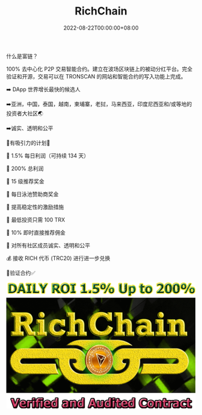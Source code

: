 ﻿---
title: "RichChain"
description: "诚实、公平和透明的智能合约。建立在波场区块链上的被动分红平台。完全验证和开源。"
date: 2022-08-22T00:00:00+08:00
lastmod: 2022-08-22T00:00:00+08:00
draft: false
authors: ["浮尘"]
featuredImage: "richchain.png"
tags: ["High risk","RichChain"]
categories: ["nfts"]
nfts: ["High risk"]
blockchain: "TRON"
website: "https://www.richchain.co/"
twitter: ""
discord: ""
telegram: "https://t.me/richchain"
github: ""
youtube: ""
twitch: ""
facebook: ""
instagram: ""
reddit: ""
medium: ""
steam: ""
gitbook: ""
googleplay: ""
appstore: ""
status: "Live"
weight: 
lightgallery: true
toc: true
pinned: false
recommend: false
recommend1: false
---
什么是富链？

100% 去中心化 P2P 交易智能合约。建立在波场区块链上的被动分红平台。完全验证和开源，交易可以在 TRONSCAN 的网站和智能合约的写入功能上完成。

➡️ DApp 世界增长最快的候选人

➡️亚洲，中国，泰国，越南，柬埔寨，老挝，马来西亚，印度尼西亚和/或等地的投资者大社区🌏

➡️诚实、透明和公平

🏅有吸引力的计划🏅

📌 1.5% 每日利润（可持续 134 天）

📌 200% 总利润

📌 15 级推荐奖金

📌 每日泳池赞助商奖金

📌 提高稳定性的激励措施

📌 最低投资只需 100 TRX

📌 10% 即时直接推荐佣金

📌 对所有社区成员诚实、透明和公平

💰 接收 RICH 代币 (TRC20) 进行进一步兑换

📌验证合约✅

![3541655123](3541655123.png)